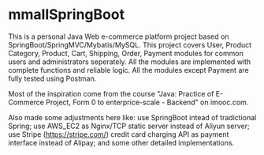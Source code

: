 # mmallSpringBoot
This is a personal Java Web e-commerce platform project based on SpringBoot/SpringMVC/Mybatis/MySQL.
This project covers User, Product Category, Product, Cart, Shipping, Order, Payment modules for common users and administrators seperately. All the modules are implemented with complete functions and reliable logic. All the modules except Payment are fully tested using Postman.

Most of the inspiration come from the course "Java: Practice of E-Commerce Project, Form 0 to enterprice-scale - Backend" on imooc.com.

Also made some adjustments here like: 
use SpringBoot intead of tradictional Spring; 
use AWS_EC2 as Nginx/TCP static server instead of Aliyun server;
use Stripe (https://stripe.com/) credit card charging API as payment interface instead of Alipay;
and some other detailed implementations.

